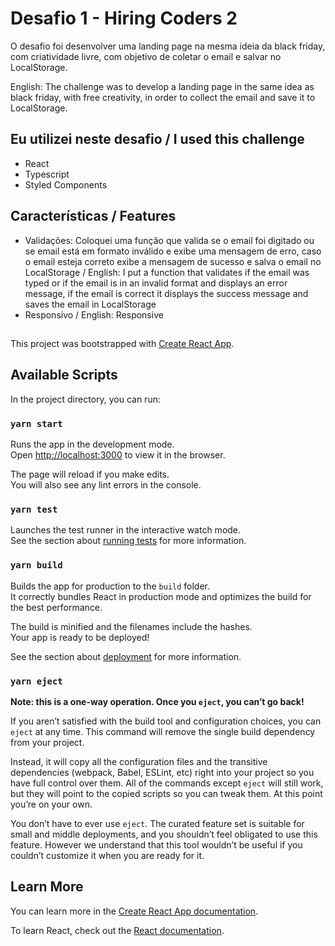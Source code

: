 # Desafio 1 - Hiring Coders 2

O desafio foi desenvolver uma landing page na mesma ideia da black friday, com criatividade livre, com objetivo de coletar o email e salvar no LocalStorage.

English: The challenge was to develop a landing page in the same idea as black friday, with free creativity, in order to collect the email and save it to LocalStorage.

## Eu utilizei neste desafio / I used this challenge
- React
- Typescript
- Styled Components

## Características / Features
- Validações: Coloquei uma função que valida se o email foi digitado ou se email está em formato inválido e exibe uma mensagem de erro, caso o email esteja correto exibe a mensagem de sucesso e salva o email no LocalStorage / English: I put a function that validates if the email was typed or if the email is in an invalid format and displays an error message, if the email is correct it displays the success message and saves the email in LocalStorage
- Responsivo / English: Responsive

##

This project was bootstrapped with [Create React App](https://github.com/facebook/create-react-app).

## Available Scripts

In the project directory, you can run:

### `yarn start`

Runs the app in the development mode.\
Open [http://localhost:3000](http://localhost:3000) to view it in the browser.

The page will reload if you make edits.\
You will also see any lint errors in the console.

### `yarn test`

Launches the test runner in the interactive watch mode.\
See the section about [running tests](https://facebook.github.io/create-react-app/docs/running-tests) for more information.

### `yarn build`

Builds the app for production to the `build` folder.\
It correctly bundles React in production mode and optimizes the build for the best performance.

The build is minified and the filenames include the hashes.\
Your app is ready to be deployed!

See the section about [deployment](https://facebook.github.io/create-react-app/docs/deployment) for more information.

### `yarn eject`

**Note: this is a one-way operation. Once you `eject`, you can’t go back!**

If you aren’t satisfied with the build tool and configuration choices, you can `eject` at any time. This command will remove the single build dependency from your project.

Instead, it will copy all the configuration files and the transitive dependencies (webpack, Babel, ESLint, etc) right into your project so you have full control over them. All of the commands except `eject` will still work, but they will point to the copied scripts so you can tweak them. At this point you’re on your own.

You don’t have to ever use `eject`. The curated feature set is suitable for small and middle deployments, and you shouldn’t feel obligated to use this feature. However we understand that this tool wouldn’t be useful if you couldn’t customize it when you are ready for it.

## Learn More

You can learn more in the [Create React App documentation](https://facebook.github.io/create-react-app/docs/getting-started).

To learn React, check out the [React documentation](https://reactjs.org/).
